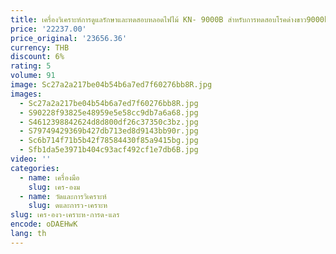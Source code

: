 ```yaml
---
title: เครื่องวิเคราะห์การดูแลรักษาและทดสอบหลอดไฟไม้ KN- 9000B สำหรับการทดสอบโรคด่างขาว9000b
price: '22237.00'
price_original: '23656.36'
currency: THB
discount: 6%
rating: 5
volume: 91
image: Sc27a2a217be04b54b6a7ed7f60276bb8R.jpg
images:
  - Sc27a2a217be04b54b6a7ed7f60276bb8R.jpg
  - S90228f93825e48959e5e58cc9db7a6a68.jpg
  - S4612398842624d8d800df26c37350c3bz.jpg
  - S79749429369b427db713ed8d9143bb90r.jpg
  - Sc6b714f71b5b42f78584430f85a9415bg.jpg
  - Sfb1da5e3971b404c93acf492cf1e7db6B.jpg
video: ''
categories:
  - name: เครื่องมือ
    slug: เคร-องม
  - name: วัดและการวิเคราะห์
    slug: ดและการว-เคราะห
slug: เคร-องว-เคราะห-การด-แลร
encode: oDAEHwK
lang: th
---
```

  